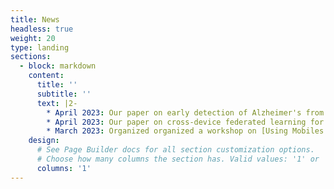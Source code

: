 ```yaml
---
title: News
headless: true
weight: 20
type: landing
sections:
  - block: markdown
    content:
      title: ''
      subtitle: ''
      text: |2-
        * April 2023: Our paper on early detection of Alzheimer's from outdoor mobility data has won the best publication of the year from the Department of Computer Science, University of Cambridge.
        * April 2023: Our paper on cross-device federated learning for mobile health got accepted in ICASP-2023.
        * March 2023: Organized organized a workshop on [Using Mobiles and Wearables for Public Health](https://www.cph.cam.ac.uk/events/using-mobiles-and-wearables-public-health) in association with [Cambridge Public Health](https://www.cph.cam.ac.uk/) and [Precision Health Initiative](https://www.precisionhealth.cam.ac.uk/). My talk is <a src="https://www.youtube.com/embed/VHORLuZvpgk">here</a>.
    design:
      # See Page Builder docs for all section customization options.
      # Choose how many columns the section has. Valid values: '1' or '2'.
      columns: '1'
---
```


